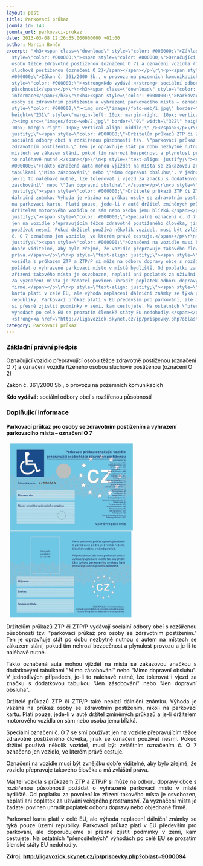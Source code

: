```yaml
---
layout: post
title: Parkovací průkaz
joomla_id: 143
joomla_url: parkovaci-prukaz
date: 2013-03-08 12:26:35.000000000 +01:00
author: Martin Bohůn
excerpt: "<h3><span class=\"download\" style=\"color: #000000;\">Základní právní předpis</span></h3>\r\n<p><span
  style=\"color: #000000;\"><span style=\"color: #000000;\">Označující vozidlo přepravující
  osobu těžce zdravotně postiženou (označení O 7) a označení vozidla řízeného osobou
  sluchově postiženou (označení O 2)</span></span></p>\r\n<p><span style=\"color:
  #000000;\">Zákon č. 361/2000 Sb., o provozu na pozemních komunikacích</span></p>\r\n<p><span
  style=\"color: #000000;\"><strong>Kdo vydává:</strong> sociální odbory obcí s rozšířenou
  působností</span></p>\r\n<h3><span class=\"download\" style=\"color: #000000;\">Doplňující
  informace</span></h3>\r\n<h4><span style=\"color: #000000;\">Parkovací průkaz pro
  osoby se zdravotním postižením a vyhrazení parkovacího místa – označení O 7</span></h4>\r\n<p><span
  style=\"color: #000000;\"><img src=\"images/foto-web/1.jpg\" border=\"0\" width=\"326\"
  height=\"231\" style=\"margin-left: 10px; margin-right: 10px; vertical-align: middle;\"
  /><img src=\"images/foto-web/2.jpg\" border=\"0\" width=\"322\" height=\"231\" style=\"margin-left:
  10px; margin-right: 10px; vertical-align: middle;\" /></span></p>\r\n<p style=\"text-align:
  justify;\"><span style=\"color: #000000;\">Držitelům průkazů ZTP či ZTP/P vydávají
  sociální odbory obcí s rozšířenou působností tzv. \"parkovací průkaz pro osoby se
  zdravotním postižením.\" Ten je opravňuje stát po dobu nezbytně nutnou s autem na
  místech se zákazem stání, pokud tím nehrozí bezpečnost a plynulost provozu a je-li
  to naléhavě nutné.</span></p>\r\n<p style=\"text-align: justify;\"><span style=\"color:
  #000000;\">Takto označená auta mohou vjíždět na místa se zákazovou značkou s dodatkovými
  tabulkami \"Mimo zásobování\" nebo \"Mimo dopravní obsluhu\". V jednotlivých případech,
  je-li to naléhavě nutné, lze tolerovat i vjezd za značku s dodatkovou tabulkou \"Jen
  zásobování\" nebo \"Jen dopravní obsluha\".</span></p>\r\n<p style=\"text-align:
  justify;\"><span style=\"color: #000000;\">Držitelé průkazů ZTP či ZTP/P také neplatí
  dálniční známku. Výhoda je vázána na průkaz osoby se zdravotním postižením, nikoli
  na parkovací kartu. Platí pouze, jede-li v autě držitel zmíněných průkazů a je-li
  držitelem motorového vozidla on sám nebo osoba jemu blízká.</span></p>\r\n<p style=\"text-align:
  justify;\"><span style=\"color: #000000;\">Speciální označení č. O 7 se smí používat
  jen na vozidle přepravujícím těžce zdravotně postiženého člověka, jinak se označení
  používat nesmí. Pokud držitel používá několik vozidel, musí být zvláštním označením
  č. O 7 označeno jen vozidlo, ve kterém právě cestuje.</span></p>\r\n<p style=\"text-align:
  justify;\"><span style=\"color: #000000;\">Označení na vozidle musí být zvnějšku
  dobře viditelné, aby bylo zřejmé, že vozidlo přepravuje takového člověka a má zvláštní
  práva.</span></p>\r\n<p style=\"text-align: justify;\"><span style=\"color: #000000;\">Majitel
  vozidla s průkazem ZTP a ZTP/P si může na odboru dopravy obce s rozšířenou působností
  požádat o vyhrazené parkovací místo v místě bydliště. Od poplatku za povolení ke
  zřízení takového místa je osvobozen, neplatí ani poplatek za užívání veřejného prostranství.
  Za vyznačení místa je žadatel povinen uhradit poplatek odboru dopravy nebo objednané
  firmě.</span></p>\r\n<p style=\"text-align: justify;\"><span style=\"color: #000000;\">Parkovací
  karta platí v celé EU, ale výhoda neplacení dálniční známky se týká pouze území
  republiky. Parkovací průkaz platí v EU především pro parkování, ale doporučujeme
  si přesně zjistit podmínky v zemi, kam cestujete. Na ostatních \"přenositelných\"
  výhodách po celé EU se prozatím členské státy EU nedohodly.</span></p>\r\n<p><strong>Zdroj:</strong>
  <strong><a href=\"http://ligavozick.skynet.cz/ip/prispevky.php?oblast=9000094\">http://ligavozick.skynet.cz/ip/prispevky.php?oblast=9000094</a></strong></p>"
category: Parkovací průkaz
---
```

<h3><span class="download" style="color: #000000;">Základní právní předpis</span></h3>

<p><span style="color: #000000;"><span style="color: #000000;">Označující vozidlo přepravující osobu těžce zdravotně postiženou (označení O 7) a označení vozidla řízeného osobou sluchově postiženou (označení O 2)</span></span></p>

<p><span style="color: #000000;">Zákon č. 361/2000 Sb., o provozu na pozemních komunikacích</span></p>

<p><span style="color: #000000;"><strong>Kdo vydává:</strong> sociální odbory obcí s rozšířenou působností</span></p>

<h3><span class="download" style="color: #000000;">Doplňující informace</span></h3>

<h4><span style="color: #000000;">Parkovací průkaz pro osoby se zdravotním postižením a vyhrazení parkovacího místa – označení O 7</span></h4>

<p><span style="color: #000000;"><img src="images/foto-web/1.jpg" border="0" width="326" height="231" style="margin-left: 10px; margin-right: 10px; vertical-align: middle;" /><img src="images/foto-web/2.jpg" border="0" width="322" height="231" style="margin-left: 10px; margin-right: 10px; vertical-align: middle;" /></span></p>

<p style="text-align: justify;"><span style="color: #000000;">Držitelům průkazů ZTP či ZTP/P vydávají sociální odbory obcí s rozšířenou působností tzv. "parkovací průkaz pro osoby se zdravotním postižením." Ten je opravňuje stát po dobu nezbytně nutnou s autem na místech se zákazem stání, pokud tím nehrozí bezpečnost a plynulost provozu a je-li to naléhavě nutné.</span></p>

<p style="text-align: justify;"><span style="color: #000000;">Takto označená auta mohou vjíždět na místa se zákazovou značkou s dodatkovými tabulkami "Mimo zásobování" nebo "Mimo dopravní obsluhu". V jednotlivých případech, je-li to naléhavě nutné, lze tolerovat i vjezd za značku s dodatkovou tabulkou "Jen zásobování" nebo "Jen dopravní obsluha".</span></p>

<p style="text-align: justify;"><span style="color: #000000;">Držitelé průkazů ZTP či ZTP/P také neplatí dálniční známku. Výhoda je vázána na průkaz osoby se zdravotním postižením, nikoli na parkovací kartu. Platí pouze, jede-li v autě držitel zmíněných průkazů a je-li držitelem motorového vozidla on sám nebo osoba jemu blízká.</span></p>

<p style="text-align: justify;"><span style="color: #000000;">Speciální označení č. O 7 se smí používat jen na vozidle přepravujícím těžce zdravotně postiženého člověka, jinak se označení používat nesmí. Pokud držitel používá několik vozidel, musí být zvláštním označením č. O 7 označeno jen vozidlo, ve kterém právě cestuje.</span></p>

<p style="text-align: justify;"><span style="color: #000000;">Označení na vozidle musí být zvnějšku dobře viditelné, aby bylo zřejmé, že vozidlo přepravuje takového člověka a má zvláštní práva.</span></p>

<p style="text-align: justify;"><span style="color: #000000;">Majitel vozidla s průkazem ZTP a ZTP/P si může na odboru dopravy obce s rozšířenou působností požádat o vyhrazené parkovací místo v místě bydliště. Od poplatku za povolení ke zřízení takového místa je osvobozen, neplatí ani poplatek za užívání veřejného prostranství. Za vyznačení místa je žadatel povinen uhradit poplatek odboru dopravy nebo objednané firmě.</span></p>

<p style="text-align: justify;"><span style="color: #000000;">Parkovací karta platí v celé EU, ale výhoda neplacení dálniční známky se týká pouze území republiky. Parkovací průkaz platí v EU především pro parkování, ale doporučujeme si přesně zjistit podmínky v zemi, kam cestujete. Na ostatních "přenositelných" výhodách po celé EU se prozatím členské státy EU nedohodly.</span></p>

<p><strong>Zdroj:</strong> <strong><a href="http://ligavozick.skynet.cz/ip/prispevky.php?oblast=9000094">http://ligavozick.skynet.cz/ip/prispevky.php?oblast=9000094</a></strong></p>
